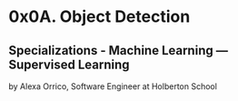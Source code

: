 # 0x0A. Object Detection

## Specializations - Machine Learning ― Supervised Learning

by Alexa Orrico, Software Engineer at Holberton School 
